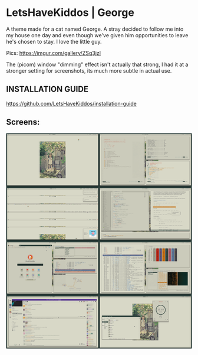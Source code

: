  **LetsHaveKiddos** | **George**
===========================


A theme made for a cat named George. 
A stray decided to follow me into my house one day and even though we've given him opportunities to leave he's chosen to stay. 
I love the little guy. 

Pics: https://imgur.com/gallery/ZSq3jzI
 

The (picom) window "dimming" effect isn't actually that strong, I had it at a stronger setting for screenshots, its much more subtle in actual use. 

## INSTALLATION GUIDE
https://github.com/LetsHaveKiddos/installation-guide

## Screens:

![image](screenshots/reddit-screenshots.png)

